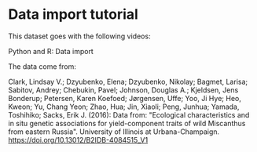 # Data import tutorial

This dataset goes with the following videos:

Python and R: Data import

The data come from:

Clark, Lindsay V.; Dzyubenko, Elena; Dzyubenko, Nikolay; Bagmet, Larisa;
Sabitov, Andrey; Chebukin, Pavel; Johnson, Douglas A.; Kjeldsen, Jens Bonderup;
Petersen, Karen Koefoed; Jørgensen, Uffe; Yoo, Ji Hye; Heo, Kweon; Yu, Chang Yeon;
Zhao, Hua; Jin, Xiaoli; Peng, Junhua; Yamada, Toshihiko; Sacks, Erik J. (2016):
Data from: "Ecological characteristics and in situ genetic associations for
yield-component traits of wild Miscanthus from eastern Russia". University of
Illinois at Urbana-Champaign. https://doi.org/10.13012/B2IDB-4084515_V1
